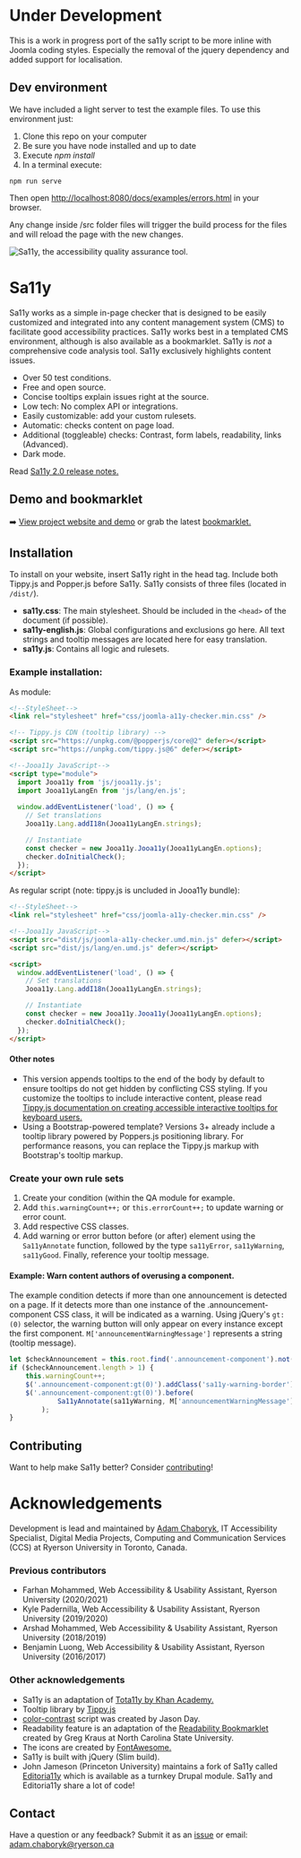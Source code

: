 # Under Development
This is a work in progress port of the sa11y script to be more inline with Joomla coding styles. Especially the removal of the jquery dependency and added support for localisation.

## Dev environment

We have included a light server to test the example files. To use this environment just:
1. Clone this repo on your computer
2. Be sure you have node installed and up to date
3. Execute *npm install*
4. In a terminal execute:

```
npm run serve
```

Then open [http://localhost:8080/docs/examples/errors.html](http://localhost:8080/docs/examples/errors.html) in your browser.

Any change inside /src folder files will trigger the build process for the files and will reload the page with the new changes.

![Sa11y, the accessibility quality assurance tool.](https://ryersondmp.github.io/sa11y/assets/images/github-banner.png)

# Sa11y
Sa11y works as a simple in-page checker that is designed to be easily customized and integrated into any content management system (CMS) to facilitate good accessibility practices. Sa11y works best in a templated CMS environment, although is also available as a bookmarklet. Sa11y is _not_ a comprehensive code analysis tool. Sa11y exclusively highlights content issues.
- Over 50 test conditions.
- Free and open source.
- Concise tooltips explain issues right at the source.
- Low tech: No complex API or integrations.
- Easily customizable: add your custom rulesets.
- Automatic: checks content on page load.
- Additional (toggleable) checks: Contrast, form labels, readability, links (Advanced).
- Dark mode.

Read [Sa11y 2.0 release notes.](https://github.com/ryersondmp/sa11y/releases/tag/2.0)

## Demo and bookmarklet 
:arrow_right: [View project website and demo](https://ryersondmp.github.io/sa11y/) or grab the latest [bookmarklet.](https://ryersondmp.github.io/sa11y/#install)

## Installation

To install on your website, insert Sa11y right in the head tag. Include both Tippy.js and Popper.js before Sa11y. Sa11y consists of three files (located in `/dist/`).

- **sa11y.css**: The main stylesheet. Should be included in the `<head>` of the document (if possible).
- **sa11y-english.js**: Global configurations and exclusions go here. All text strings and tooltip messages are located here for easy translation.
- **sa11y.js**: Contains all logic and rulesets.

### Example installation:
As module:
```html
<!--StyleSheet-->
<link rel="stylesheet" href="css/joomla-a11y-checker.min.css" />

<!-- Tippy.js CDN (tooltip library) -->
<script src="https://unpkg.com/@popperjs/core@2" defer></script>
<script src="https://unpkg.com/tippy.js@6" defer></script>

<!--Jooa11y JavaScript-->
<script type="module">
  import Jooa11y from 'js/jooa11y.js';
  import Jooa11yLangEn from 'js/lang/en.js';
  
  window.addEventListener('load', () => {
    // Set translations
    Jooa11y.Lang.addI18n(Jooa11yLangEn.strings);

    // Instantiate
    const checker = new Jooa11y.Jooa11y(Jooa11yLangEn.options);
    checker.doInitialCheck();
  });
</script>

```

As regular script (note: tippy.js is uncluded in Jooa11y bundle):

```html
<!--StyleSheet-->
<link rel="stylesheet" href="css/joomla-a11y-checker.min.css" />

<!--Jooa11y JavaScript-->
<script src="dist/js/joomla-a11y-checker.umd.min.js" defer></script>
<script src="dist/js/lang/en.umd.js" defer></script>

<script>
  window.addEventListener('load', () => {
    // Set translations
    Jooa11y.Lang.addI18n(Jooa11yLangEn.strings);

    // Instantiate
    const checker = new Jooa11y.Jooa11y(Jooa11yLangEn.options);
    checker.doInitialCheck();
  });
</script>
```

#### Other notes
- This version appends tooltips to the end of the body by default to ensure tooltips do not get hidden by conflicting CSS styling. If you customize the tooltips to include interactive content, please read [Tippy.js documentation on creating accessible interactive tooltips for keyboard users.](https://atomiks.github.io/tippyjs/v6/accessibility/#interactivity)
- Using a Bootstrap-powered template? Versions 3+ already include a tooltip library powered by Poppers.js positioning library. For performance reasons, you can replace the Tippy.js markup with Bootstrap's tooltip markup.

### Create your own rule sets
1. Create your condition (within the QA module for example.
2. Add `this.warningCount++;` or `this.errorCount++;` to update warning or error count.
3. Add respective CSS classes.
4. Add warning or error button before (or after) element using the `Sa11yAnnotate` function, followed by the type `sa11yError`, `sa11yWarning`, `sa11yGood`. Finally, reference your tooltip message.

#### Example: Warn content authors of overusing a component.
The example condition detects if more than one announcement is detected on a page. If it detects more than one instance of the .announcement-component CSS class, it will be indicated as a warning. Using jQuery's `gt:(0)` selector, the warning button will only appear on every instance except the first component. `M['announcementWarningMessage']` represents a string (tooltip message).

```javascript
let $checkAnnouncement = this.root.find('.announcement-component').not(this.containerIgnore);
if ($checkAnnouncement.length > 1) {
    this.warningCount++;
    $('.announcement-component:gt(0)').addClass('sa11y-warning-border');
    $('.announcement-component:gt(0)').before(
            Sa11yAnnotate(sa11yWarning, M['announcementWarningMessage'])
        );
}
```

## Contributing
Want to help make Sa11y better? Consider [contributing](https://github.com/ryersondmp/sa11y/blob/master/CONTRIBUTING.md)!

# Acknowledgements
Development is lead and maintained by [Adam Chaboryk](https://github.com/adamchaboryk), IT Accessibility Specialist, Digital Media Projects, Computing and Communication Services (CCS) at Ryerson University in Toronto, Canada. 

### Previous contributors
- Farhan Mohammed, Web Accessibility &amp; Usability Assistant, Ryerson University (2020/2021)
- Kyle Padernilla, Web Accessibility &amp; Usability Assistant, Ryerson University (2019/2020)
- Arshad Mohammed, Web Accessibility &amp; Usability Assistant, Ryerson University (2018/2019)
- Benjamin Luong, Web Accessibility &amp; Usability Assistant, Ryerson University (2016/2017)

### Other acknowledgements
- Sa11y is an adaptation of [Tota11y by Khan Academy.](https://github.com/Khan/tota11y)
- Tooltip library by [Tippy.js](https://github.com/atomiks/tippyjs)
- [color-contrast](https://github.com/jasonday/color-contrast) script was created by Jason Day.
- Readability feature is an adaptation of the [Readability Bookmarklet](https://accessibility.oit.ncsu.edu/it-accessibility-at-nc-state/developers/tools/readability-bookmarklet/) created by Greg Kraus at North Carolina State University.
- The icons are created by [FontAwesome.](https://github.com/FortAwesome/Font-Awesome)
- Sa11y is built with jQuery (Slim build).
- John Jameson (Princeton University) maintains a fork of Sa11y called [Editoria11y](https://github.com/itmaybejj/editoria11y/) which is available as a turnkey Drupal module. Sa11y and Editoria11y share a lot of code!

## Contact
Have a question or any feedback? Submit it as an [issue](https://github.com/ryersondmp/sa11y/issues) or email: [adam.chaboryk@ryerson.ca](mailto:adam.chaboryk)
